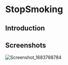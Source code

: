 # StopSmoking

## Introduction

## Screenshots
![Screenshot_1683788784](https://github.com/can-sevin/StopSmoking/assets/11235344/ad28b3f9-f2f5-4f77-aca9-a22477f581ec)
